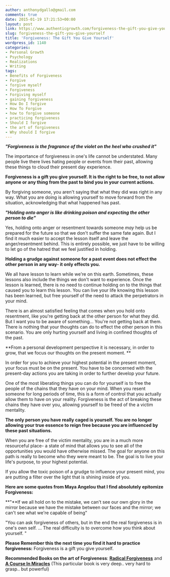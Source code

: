 ```yaml
---
author: anthonydgallo@gmail.com
comments: true
date: 2015-01-19 17:21:53+00:00
layout: post
link: https://www.authenticgrowth.com/forgiveness-the-gift-you-give-yourself/
slug: forgiveness-the-gift-you-give-yourself
title: 'Forgiveness: The Gift You Give Yourself'
wordpress_id: 1140
categories:
- Personal Growth
- Psychology
- Realizations
- Writing
tags:
- Benefits of Forgiveness
- Forgive
- forgive myself
- Forgiveness
- Forgiving myself
- gaining forgiveness
- How Do I forgive
- How To Forgive
- how to forgive someone
- practicing forgiveness
- Should I forgive
- the art of forgiveness
- Why should I forgive
---
```


**_"Forgiveness is the fragrance of the violet on the heel who crushed it"_**

The importance of forgiveness in one's life cannot be understated. Many people live there lives hating people or events from their past, allowing these things to cloud their present day experience.

**Forgiveness is a gift you give yourself. It is the right to be free, to not allow anyone or any thing from the past to bind you in your current actions.**

By forgiving someone, you aren't saying that what they did was right in any way. What you are doing is allowing yourself to move forward from the situation, acknowledging that what happened has past.

**_"Holding onto anger is like drinking poison and expecting the other person to die"_**

Yes, holding onto anger or resentment towards someone _may_ help us be prepared for the future so that we don't suffer the same fate again. But I find it much easier to accept the lesson itself and leave the anger/resentment behind. This is entirely possible, we just have to be willing to let go of the hatred that we feel justified in holding.

**Holding a grudge against someone for a past event does not effect the other person in any way- it only effects you.**

We all have lesson to learn while we're on this earth. Sometimes, these lessons also include the things we don't want to experience. Once the lesson is learned, there is no need to continue holding on to the things that caused you to learn this lesson. You can live your life knowing this lesson has been learned, but free yourself of the need to attack the perpetrators in your mind.

There is an almost satisfied feeling that comes when you hold onto resentment, like you're getting back at the other person for what they did. But I want you to be aware of something... You're not getting back at them. There is nothing that your thoughts can do to effect the other person in this scenario. You are only hurting yourself and living in confined thoughts of the past.

**From a personal development perspective it is necessary, in order to grow, that we focus our thoughts on the present moment.
**

In order for you to achieve your highest potential in the present moment, your focus must be on the present. You have to be concerned with the present-day actions you are taking in order to further develop your future.

One of the most liberating things you can do for yourself is to free the people of the chains that they have on your mind. When you resent someone for long periods of time, this is a form of control that you actually allow them to have on your reality. Forgiveness is the act of breaking these chains they have over you, allowing yourself to be freed of the a victim mentality.

**The only person you have really caged is yourself. You are no longer allowing your true essence to reign free because you are influenced by these past situations.**

When you are free of the victim mentality, you are in a much more resourceful place- a state of mind that allows you to see all of the opportunities you would have otherwise missed. The goal for anyone on this path is really to become who they were meant to be. The goal is to live your life's purpose, to your highest potential.

If you allow the toxic poison of a grudge to influence your present mind, you are putting a filter over the light that is shining inside of you.

**Here are some quotes from Maya Angelou that I find absolutely epitomize Forgiveness:**

**"**If we all hold on to the mistake, we can't see our own glory in the mirror because we have the mistake between our faces and the mirror; we can't see what we're capable of being"

"You can ask forgiveness of others, but in the end the real forgiveness is in one's own self. ... The real difficulty is to overcome how you think about yourself. "

**Please Remember this the next time you find it hard to practice forgiveness:** Forgiveness is a gift you give yourself.

**Recommended Books on the art of Forgiveness**: [**Radical Forgiveness**](http://www.amazon.com/gp/product/1591797640/ref=as_li_qf_sp_asin_il_tl?ie=UTF8&camp=1789&creative=9325&creativeASIN=1591797640&linkCode=as2&tag=escapicom-20&linkId=2YYQZXDU762ABKMU) and [**A Course In Miracles**](http://www.amazon.com/gp/product/1883360269/ref=as_li_qf_sp_asin_il_tl?ie=UTF8&camp=1789&creative=9325&creativeASIN=1883360269&linkCode=as2&tag=escapicom-20&linkId=7AAABIOMHFD2VOYB) (This particular book is very deep.. very hard to grasp.. but powerful)
